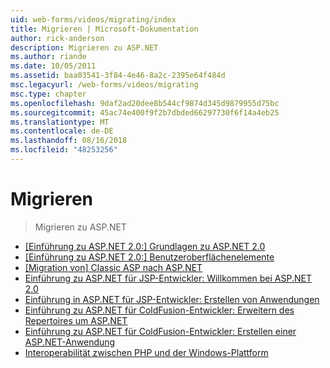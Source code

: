 ```yaml
---
uid: web-forms/videos/migrating/index
title: Migrieren | Microsoft-Dokumentation
author: rick-anderson
description: Migrieren zu ASP.NET
ms.author: riande
ms.date: 10/05/2011
ms.assetid: baa03541-3f84-4e46-8a2c-2395e64f484d
msc.legacyurl: /web-forms/videos/migrating
msc.type: chapter
ms.openlocfilehash: 9daf2ad20dee8b544cf9874d345d9879955d75bc
ms.sourcegitcommit: 45ac74e400f9f2b7dbded66297730f6f14a4eb25
ms.translationtype: MT
ms.contentlocale: de-DE
ms.lasthandoff: 08/16/2018
ms.locfileid: "48253256"
---
```

<a name="migrating"></a>Migrieren
====================
> Migrieren zu ASP.NET


- [[Einführung zu ASP.NET 2.0:] Grundlagen zu ASP.NET 2.0](intro-to-aspnet-20-aspnet-20-fundamentals.md)
- [[Einführung zu ASP.NET 2.0:] Benutzeroberflächenelemente](intro-to-aspnet-20-user-interface-elements.md)
- [[Migration von] Classic ASP nach ASP.NET](migrating-from-classic-asp-to-aspnet.md)
- [Einführung zu ASP.NET für JSP-Entwickler: Willkommen bei ASP.NET 2.0](intro-to-aspnet-for-jsp-developers-welcome-to-aspnet-20.md)
- [Einführung in ASP.NET für JSP-Entwickler: Erstellen von Anwendungen](intro-to-aspnet-for-jsp-developers-building-applications.md)
- [Einführung zu ASP.NET für ColdFusion-Entwickler: Erweitern des Repertoires um ASP.NET](intro-to-aspnet-for-coldfusion-developers-adding-aspnet-to-your-repertoire.md)
- [Einführung zu ASP.NET für ColdFusion-Entwickler: Erstellen einer ASP.NET-Anwendung](introduction-to-aspnet-for-coldfusion-developers-building-an-aspnet-application.md)
- [Interoperabilität zwischen PHP und der Windows-Plattform](interop-between-php-and-the-windows-platform.md)
